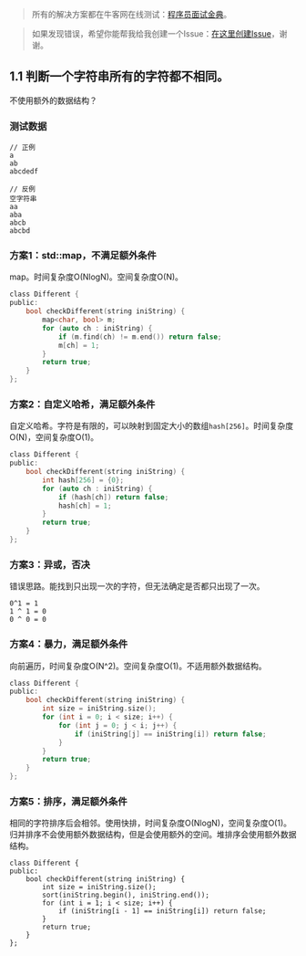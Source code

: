 
> 所有的解决方案都在牛客网在线测试：[程序员面试金典](http://www.nowcoder.com/ta/cracking-the-coding-interview)。

> 如果发现错误，希望你能帮我给我创建一个Issue：[在这里创建Issue](https://github.com/Shitaibin/CC150/issues)，谢谢。


## 1.1 判断一个字符串所有的字符都不相同。

不使用额外的数据结构？


### 测试数据

```
// 正例
a
ab
abcdedf

// 反例
空字符串
aa
aba
abcb
abcbd
```


### 方案1：std::map，不满足额外条件

map。时间复杂度O(NlogN)。空间复杂度O(N)。

```C
class Different {
public:
    bool checkDifferent(string iniString) {
        map<char, bool> m;
        for (auto ch : iniString) {
            if (m.find(ch) != m.end()) return false;
            m[ch] = 1;
        }
        return true;
    }
};
```

### 方案2：自定义哈希，满足额外条件

自定义哈希。字符是有限的，可以映射到固定大小的数组`hash[256]`。时间复杂度O(N)，空间复杂度O(1)。

```C
class Different {
public:
    bool checkDifferent(string iniString) {
        int hash[256] = {0};
        for (auto ch : iniString) {
            if (hash[ch]) return false;
            hash[ch] = 1;
        }
        return true;
    }
};
```


### 方案3：异或，否决

错误思路。能找到只出现一次的字符，但无法确定是否都只出现了一次。

```
0^1 = 1
1 ^ 1 = 0
0 ^ 0 = 0
```


### 方案4：暴力，满足额外条件

向前遍历，时间复杂度O(N^2)。空间复杂度O(1)。不适用额外数据结构。

```C
class Different {
public:
    bool checkDifferent(string iniString) {
        int size = iniString.size();
        for (int i = 0; i < size; i++) {
            for (int j = 0; j < i; j++) {
                if (iniString[j] == iniString[i]) return false;
            }
        }
        return true;
    }
};
```


### 方案5：排序，满足额外条件

相同的字符排序后会相邻。使用快排，时间复杂度O(NlogN)，空间复杂度O(1)。归并排序不会使用额外数据结构，但是会使用额外的空间。堆排序会使用额外数据结构。

```
class Different {
public:
    bool checkDifferent(string iniString) {
        int size = iniString.size();
        sort(iniString.begin(), iniString.end());
        for (int i = 1; i < size; i++) {
            if (iniString[i - 1] == iniString[i]) return false;
        }
        return true;
    }
};
```

